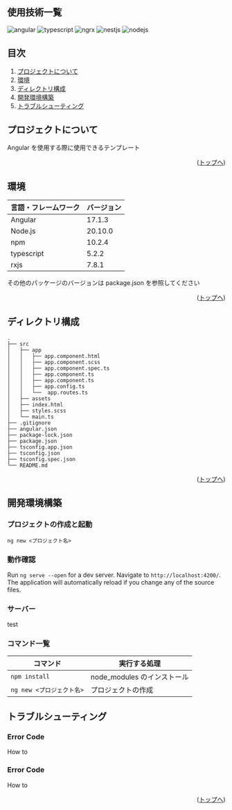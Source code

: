 <div id="top"></div>

## 使用技術一覧

<p style="display: inline">
  <img alt="angular" src="https://img.shields.io/badge/Angular-f5084c?logo=angular&logoColor=fff&style=flat">
  <img alt="typescript" src="https://img.shields.io/badge/TypeScript-3178C6?logo=typescript&logoColor=fff&style=flat">
  <img alt="ngrx" src="https://img.shields.io/badge/NgRx-BA2BD2?logo=ngrx&logoColor=fff&style=flat">
  <img alt="nestjs" src="https://img.shields.io/badge/NestJS-E0234E?logo=nestjs&logoColor=fff&style=flat">
  <img alt="nodejs" src="https://img.shields.io/badge/Node.js-393?logo=nodedotjs&logoColor=fff&style=flat">
</p>

## 目次

1. [プロジェクトについて](#プロジェクトについて)
1. [環境](#環境)
1. [ディレクトリ構成](#ディレクトリ構成)
1. [開発環境構築](#開発環境構築)
1. [トラブルシューティング](#トラブルシューティング)

## プロジェクトについて

Angular を使用する際に使用できるテンプレート

<p align="right">(<a href="#top">トップへ</a>)</p>

## 環境

| 言語・フレームワーク | バージョン |
| -------------------- | ---------- |
| Angular              | 17.1.3     |
| Node.js              | 20.10.0    |
| npm                  | 10.2.4     |
| typescript           | 5.2.2      |
| rxjs                 | 7.8.1      |

その他のパッケージのバージョンは package.json を参照してください

<p align="right">(<a href="#top">トップへ</a>)</p>

## ディレクトリ構成

```
.
├── src
│   ├── app
│   │   ├── app.component.html
│   │   ├── app.component.scss
│   │   ├── app.component.spec.ts
│   │   ├── app.component.ts
│   │   ├── app.component.ts
│   │   ├── app.config.ts
│   │   └──  app.routes.ts
│   ├── assets
│   ├── index.html
│   ├── styles.scss
│   └── main.ts
├── .gitignore
├── angular.json
├── package-lock.json
├── package.json
├── tsconfig.app.json
├── tsconfig.json
├── tsconfig.spec.json
└── README.md
```

<p align="right">(<a href="#top">トップへ</a>)</p>

## 開発環境構築

### プロジェクトの作成と起動

`ng new <プロジェクト名>`

### 動作確認

Run `ng serve --open` for a dev server. Navigate to `http://localhost:4200/`. The application will automatically reload if you change any of the source files.

### サーバー

test

### コマンド一覧

| コマンド                  | 実行する処理                |
| ------------------------- | --------------------------- |
| `npm install`             | node_modules のインストール |
| `ng new <プロジェクト名>` | プロジェクトの作成          |

## トラブルシューティング

### Error Code

How to

### Error Code

How to

<p align="right">(<a href="#top">トップへ</a>)</p>
